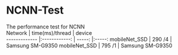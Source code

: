 # NCNN-Test
The performance test for NCNN <br />
 Network       | time(ms)/thread            | device   
 ------------- |:------------:    | -----: |:-----: 
 mobileNet_SSD | 290 /4      | Samsung SM-G9350 
 mobileNet_SSD | 795 /1      | Samsung SM-G9350 
